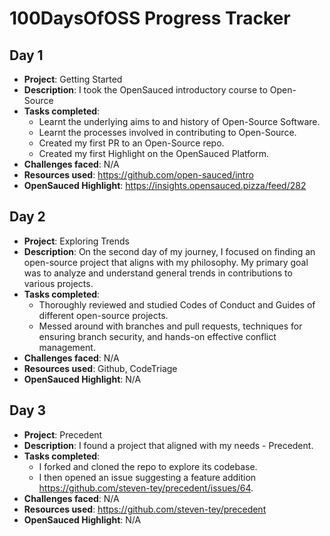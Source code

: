 # 100DaysOfOSS Progress Tracker

## Day 1

- **Project**: Getting Started
- **Description**: I took the OpenSauced introductory course to Open-Source
- **Tasks completed**:  
    - Learnt the underlying aims to and history of Open-Source Software.
    - Learnt the processes involved in contributing to Open-Source.
    - Created my first PR to an Open-Source repo.
    - Created my first Highlight on the OpenSauced Platform.
- **Challenges faced**: N/A
- **Resources used**: https://github.com/open-sauced/intro
- **OpenSauced Highlight**: https://insights.opensauced.pizza/feed/282



## Day 2

- **Project**: Exploring Trends
- **Description**: On the second day of my journey, I focused on finding an open-source project that aligns with my philosophy. My primary goal was to analyze and understand general trends in contributions to various projects.
- **Tasks completed**:  
    - Thoroughly reviewed and studied Codes of Conduct and Guides of different open-source projects.
    - Messed around with branches and pull requests, techniques for ensuring branch security, and hands-on effective conflict management.
- **Challenges faced**: N/A
- **Resources used**: Github, CodeTriage
- **OpenSauced Highlight**: N/A



## Day 3

- **Project**: Precedent
- **Description**: I found a project that aligned with my needs - Precedent.
- **Tasks completed**:  
    - I forked and cloned the repo to explore its codebase.
    - I then opened an issue suggesting a feature addition https://github.com/steven-tey/precedent/issues/64.
- **Challenges faced**: N/A
- **Resources used**: https://github.com/steven-tey/precedent
- **OpenSauced Highlight**: N/A